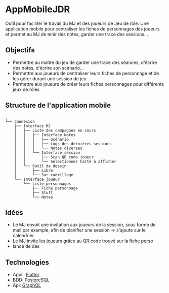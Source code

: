 
# AppMobileJDR
Outil pour faciliter le travail du MJ et des joueurs de Jeu de rôle.
Une application mobile pour centraliser les fiches de personnages des joueurs et permet au MJ de tenir des notes, garder une trace des sessions...


## Objectifs
- Permettre au maître du jeu de garder une trace des séances, d'écrire des notes, d'écrire son scénario...
- Permettre aux joueurs de centraliser leurs fiches de personnage et de les gérer durant une session de jeu
- Permettre aux joueurs de créer leurs fiches personnages pour différents jeux de rôles
  

## Structure de l'application mobile
```
.
└── Connexion
    ├── Interface MJ
    │   ├── Liste des campagnes en cours
    │   │   ├── Interface Notes
    │   │   │   ├── Scénario
    │   │   │   ├── Logs des dernières sessions
    │   │   │   └── Notes diverses
    │   │   └── Interface session
    │   │       ├── Scan QR code joueur
    │   │       └── Selectionner Carte à afficher
    │   └── Outil de dessin
    │       ├── Libre
    │       └── Sur cadrillage
    └── Interface joueur
        └── Liste personnages
            ├── Fiche personnage
            ├── Stuff
            └── Notes
```

## Idées

- Le MJ envoit une invitation aux joueurs de la session, sous forme de mail par exemple, afin de planifier une session -> s'ajoute sur le calendrier
- Le MJ invite les joueurs grâce au QR code trouvé sur la fiche perso
- lancé de dés

<!-- 
# Connexion
## Interface MJ
### Liste des campagnes en cours
#### Interface Notes
##### Scénario
##### Logs des dernières sessions
##### Notes diverses
#### Interface session
##### Scan QR code joueur
##### Selectionner Carte à afficher
### Outil de dessin
#### Libre
#### Sur cadrillage

## Interface joueur
### Liste personnages
#### Fiche personnage
#### Stuff
#### Notes
-->
  
## Technologies
- Appli: [Flutter](https://flutter.dev/)
- BDD: [PostgreSQL](https://www.postgresql.org/)
- Api: [GraphQL](https://graphql.org/)  <!-- [NodeJs](https://nodejs.org/docs/latest-v9.x/api/) -->
